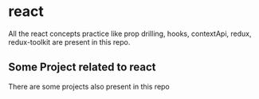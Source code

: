 # react

All the react concepts practice like prop drilling, hooks, contextApi, redux, redux-toolkit are present in this repo.

## Some Project related to react
There are some projects also present in this repo
